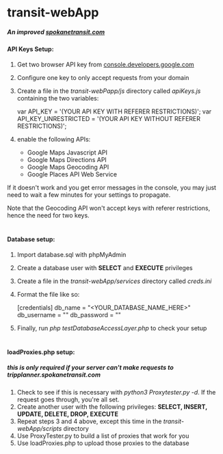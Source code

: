 # transit-webApp
##### _An improved [spokanetransit.com](https://www.spokanetransit.com/)_

#### API Keys Setup:
1. Get two browser API key from [console.developers.google.com](https://console.developers.google.com)
2. Configure one key to only accept requests from your domain
3. Create a file in the _transit-webPapp/js_ directory called _apiKeys.js_ containing the two variables:


    var API_KEY = '(YOUR API KEY WITH REFERER RESTRICTIONS)';
    var API_KEY_UNRESTRICTED = '(YOUR API KEY WITHOUT REFERER RESTRICTIONS)';
    
4. enable the following APIs:
    + Google Maps Javascript API
    + Google Maps Directions API
    + Google Maps Geocoding API
    + Google Places API Web Service


If it doesn't work and you get error messages in the console, you may just need to wait a few minutes for your settings to propagate.

Note that the Geocoding API won't accept keys with referer restrictions, hence the need for two keys. 

#

#### Database setup:
1. Import database.sql with phpMyAdmin
2. Create a database user with **SELECT** and **EXECUTE** privileges
3. Create a file in the _transit-webApp/services_ directory called _creds.ini_
4. Format the file like so:


    [credentials]
    db_name = "<YOUR_DATABASE_NAME_HERE>"
    db_username = "<USERNAME>"
    db_password = "<PASSWORD>"
    
5. Finally, run _php testDatabaseAccessLayer.php_ to check your setup

#

#### loadProxies.php setup:
##### _this is only required if your server can't make requests to tripplanner.spokanetransit.com_
1. Check to see if this is necessary with _python3 Proxytester.py -d_. If the request goes through, you're all set.
2. Create another user with the following privileges: **SELECT, INSERT, UPDATE, DELETE, DROP, EXECUTE**
3. Repeat steps 3 and 4 above, except this time in the _transit-webApp/scripts_ directory
4. Use ProxyTester.py to build a list of proxies that work for you
5. Use loadProxies.php to upload those proxies to the database